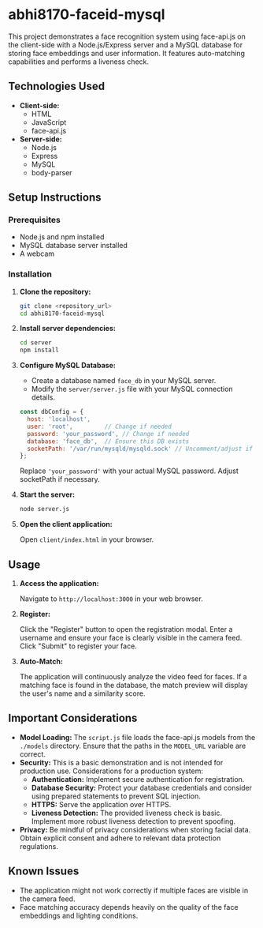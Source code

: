 # abhi8170-faceid-mysql

This project demonstrates a face recognition system using face-api.js on the client-side with a Node.js/Express server 
and a MySQL database for storing face embeddings and user information. It features auto-matching capabilities and performs a liveness check.

## Technologies Used

*   **Client-side:**
    *   HTML
    *   JavaScript
    *   face-api.js
*   **Server-side:**
    *   Node.js
    *   Express
    *   MySQL
    *   body-parser

## Setup Instructions

### Prerequisites

*   Node.js and npm installed
*   MySQL database server installed
*   A webcam

### Installation

1.  **Clone the repository:**

    ```bash
    git clone <repository_url>
    cd abhi8170-faceid-mysql
    ```

2.  **Install server dependencies:**

    ```bash
    cd server
    npm install
    ```

3.  **Configure MySQL Database:**

    *   Create a database named `face_db` in your MySQL server.
    *   Modify the `server/server.js` file with your MySQL connection details.

    ```javascript
    const dbConfig = {
      host: 'localhost',
      user: 'root',         // Change if needed
      password: 'your_password', // Change if needed
      database: 'face_db',  // Ensure this DB exists
      socketPath: '/var/run/mysqld/mysqld.sock' // Uncomment/adjust if needed
    };
    ```

    Replace `'your_password'` with your actual MySQL password.  Adjust socketPath if necessary.

4.  **Start the server:**

    ```bash
    node server.js
    ```

5.  **Open the client application:**

    Open `client/index.html` in your browser.

## Usage

1.  **Access the application:**

    Navigate to `http://localhost:3000` in your web browser.

2.  **Register:**

    Click the "Register" button to open the registration modal.
    Enter a username and ensure your face is clearly visible in the camera feed.
    Click "Submit" to register your face.

3.  **Auto-Match:**

    The application will continuously analyze the video feed for faces.
    If a matching face is found in the database, the match preview will display the user's name and a similarity score.

## Important Considerations

*   **Model Loading:** The `script.js` file loads the face-api.js models from the `./models` directory. Ensure that the paths in the `MODEL_URL` variable are correct.
*   **Security:** This is a basic demonstration and is not intended for production use.  Considerations for a production system:
    *   **Authentication:** Implement secure authentication for registration.
    *   **Database Security:**  Protect your database credentials and consider using prepared statements to prevent SQL injection.
    *   **HTTPS:** Serve the application over HTTPS.
    *   **Liveness Detection:** The provided liveness check is basic.  Implement more robust liveness detection to prevent spoofing.
*   **Privacy:**  Be mindful of privacy considerations when storing facial data.  Obtain explicit consent and adhere to relevant data protection regulations.

## Known Issues

*   The application might not work correctly if multiple faces are visible in the camera feed.
*   Face matching accuracy depends heavily on the quality of the face embeddings and lighting conditions.
